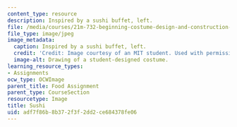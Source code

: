 ```yaml
---
content_type: resource
description: Inspired by a sushi buffet, left.
file: /media/courses/21m-732-beginning-costume-design-and-construction-fall-2008/adf7f86b8b372f3f2dd2ce684378fe06_sushi.jpg
file_type: image/jpeg
image_metadata:
  caption: Inspired by a sushi buffet, left.
  credit: 'Credit: Image courtesy of an MIT student. Used with permission.'
  image-alt: Drawing of a student-designed costume.
learning_resource_types:
- Assignments
ocw_type: OCWImage
parent_title: Food Assignment
parent_type: CourseSection
resourcetype: Image
title: Sushi
uid: adf7f86b-8b37-2f3f-2dd2-ce684378fe06
---
```

